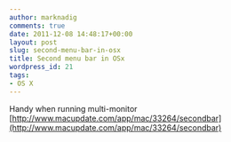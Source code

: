 ```yaml
---
author: marknadig
comments: true
date: 2011-12-08 14:48:17+00:00
layout: post
slug: second-menu-bar-in-osx
title: Second menu bar in OSx
wordpress_id: 21
tags:
- OS X
---
```


Handy when running multi-monitor
[http://www.macupdate.com/app/mac/33264/secondbar](http://www.macupdate.com/app/mac/33264/secondbar)
